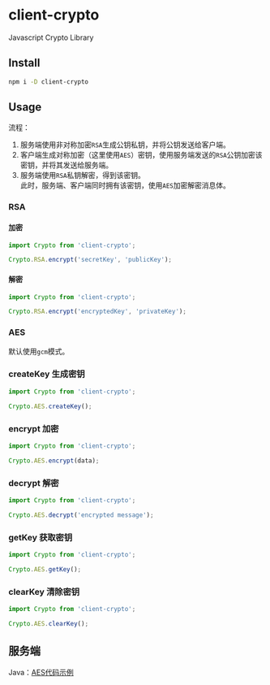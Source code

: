 # client-crypto
Javascript Crypto Library

## Install

```bash
npm i -D client-crypto
``` 

## Usage

流程：  
1. 服务端使用非对称加密`RSA`生成公钥私钥，并将公钥发送给客户端。
2. 客户端生成对称加密（这里使用`AES`）密钥，使用服务端发送的`RSA`公钥加密该密钥，并将其发送给服务端。
3. 服务端使用`RSA`私钥解密，得到该密钥。  
此时，服务端、客户端同时拥有该密钥，使用`AES`加密解密消息体。


### RSA

#### 加密
```javascript
import Crypto from 'client-crypto';

Crypto.RSA.encrypt('secretKey', 'publicKey');
```

#### 解密
```javascript
import Crypto from 'client-crypto';

Crypto.RSA.encrypt('encryptedKey', 'privateKey');
```

### AES
默认使用`gcm`模式。

### createKey 生成密钥

```javascript
import Crypto from 'client-crypto';

Crypto.AES.createKey();
```

### encrypt 加密

```javascript
import Crypto from 'client-crypto';

Crypto.AES.encrypt(data);
```

### decrypt 解密

```javascript
import Crypto from 'client-crypto';

Crypto.AES.decrypt('encrypted message');
```

### getKey 获取密钥

```javascript
import Crypto from 'client-crypto';

Crypto.AES.getKey();
```

### clearKey 清除密钥

```javascript
import Crypto from 'client-crypto';

Crypto.AES.clearKey();
```

## 服务端
Java：[AES代码示例](https://blog.csdn.net/catoop/article/details/96431206?ops_request_misc=%257B%2522request%255Fid%2522%253A%2522158650148019725256734765%2522%252C%2522scm%2522%253A%252220140713.130102334..%2522%257D&request_id=158650148019725256734765&biz_id=0&utm_source=distribute.pc_search_result.none-task-blog-soetl_so_first_rank_v2_rank_v25-12)
